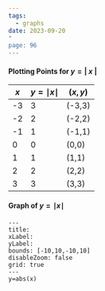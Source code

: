 ```yaml
---
tags:
  - graphs
date: 2023-09-20
"
page: 96
---
```

#### Plotting Points for $y = |\;x\;|$ 

| $x$ | $y=\mid x \mid$ | $(x,y)$ |
| --- | --------------- | ------- |
| -3  | 3               | (-3,3)  |
| -2  | 2               | (-2,2)  |
| -1  | 1               | (-1,1)  |
| 0   | 0               | (0,0)   |
| 1   | 1               | (1,1)   |
| 2   | 2               | (2,2)   |
| 3   | 3               | (3,3)        |

#### Graph of $y=\mid x \mid$ 

```functionplot
---
title: 
xLabel: 
yLabel: 
bounds: [-10,10,-10,10]
disableZoom: false
grid: true
---
y=abs(x)
```




